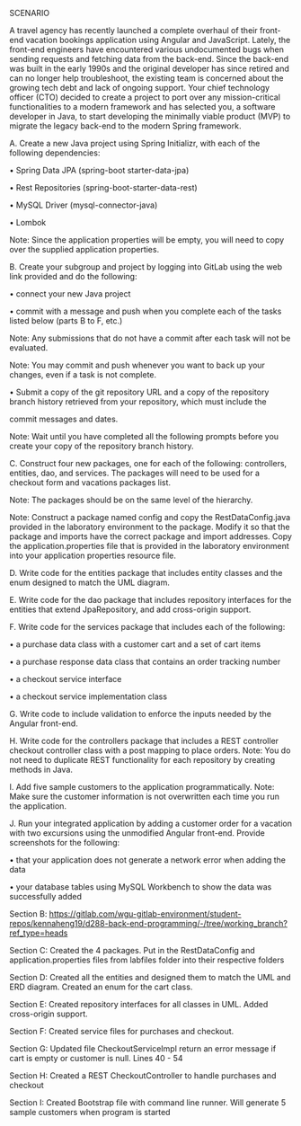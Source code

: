 SCENARIO

A travel agency has recently launched a complete overhaul of their front-end vacation bookings application using Angular and JavaScript. Lately, the front-end
engineers have encountered various undocumented bugs when sending requests and fetching data from the back-end. Since the back-end was built in the early
1990s and the original developer has since retired and can no longer help troubleshoot, the existing team is concerned about the growing tech debt and lack of
ongoing support. Your chief technology officer (CTO) decided to create a project to port over any mission-critical functionalities to a modern framework and has
selected you, a software developer in Java, to start developing the minimally viable product (MVP) to migrate the legacy back-end to the modern Spring framework.

A. Create a new Java project using Spring Initializr, with each of the following dependencies:

• Spring Data JPA (spring-boot starter-data-jpa)

• Rest Repositories (spring-boot-starter-data-rest)

• MySQL Driver (mysql-connector-java)

• Lombok

Note: Since the application properties will be empty, you will need to copy over the supplied application properties.

B. Create your subgroup and project by logging into GitLab using the web link provided and do the following:

• connect your new Java project

• commit with a message and push when you complete each of the tasks listed below (parts B to F, etc.)

Note: Any submissions that do not have a commit after each task will not be evaluated.

Note: You may commit and push whenever you want to back up your changes, even if a task is not complete.

• Submit a copy of the git repository URL and a copy of the repository branch history retrieved from your repository, which must include the

commit messages and dates.

Note: Wait until you have completed all the following prompts before you create your copy of the repository branch history.

C. Construct four new packages, one for each of the following: controllers, entities, dao, and services. The packages will need to be used for a
checkout form and vacations packages list.

Note: The packages should be on the same level of the hierarchy.

Note: Construct a package named config and copy the RestDataConfig.java provided in the laboratory environment to the package. Modify it so
that the package and imports have the correct package and import addresses. Copy the application.properties file that is provided in the laboratory
environment into your application properties resource file.

D. Write code for the entities package that includes entity classes and the enum designed to match the UML diagram.

E. Write code for the dao package that includes repository interfaces for the entities that extend JpaRepository, and add cross-origin support.

F. Write code for the services package that includes each of the following:

• a purchase data class with a customer cart and a set of cart items

• a purchase response data class that contains an order tracking number

• a checkout service interface

• a checkout service implementation class

G. Write code to include validation to enforce the inputs needed by the Angular front-end.

H. Write code for the controllers package that includes a REST controller checkout controller class with a post mapping to place orders.
Note: You do not need to duplicate REST functionality for each repository by creating methods in Java.

I. Add five sample customers to the application programmatically.
Note: Make sure the customer information is not overwritten each time you run the application.

J. Run your integrated application by adding a customer order for a vacation with two excursions using the unmodified Angular front-end. Provide
screenshots for the following:

• that your application does not generate a network error when adding the data

• your database tables using MySQL Workbench to show the data was successfully added


Section B:
https://gitlab.com/wgu-gitlab-environment/student-repos/kennaheng19/d288-back-end-programming/-/tree/working_branch?ref_type=heads

Section C:
Created the 4 packages. Put in the RestDataConfig and application.properties files from labfiles folder into their respective folders

Section D:
Created all the entities and designed them to match the UML and ERD diagram. Created an enum for the cart class.

Section E:
Created repository interfaces for all classes in UML. Added cross-origin support.

Section F:
Created service files for purchases and checkout.

Section G:
Updated file CheckoutServiceImpl return an error message if cart is empty or customer is null. Lines 40 - 54

Section H:
Created a REST CheckoutController to handle purchases and checkout

Section I:
Created Bootstrap file with command line runner. Will generate 5 sample customers when program is started
